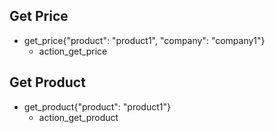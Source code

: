 ## Get Price
* get_price{"product": "product1", "company": "company1"}
  - action_get_price

## Get Product
* get_product{"product": "product1"}
  - action_get_product